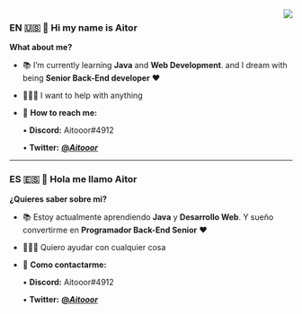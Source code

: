 <img align='right' src="https://discord.c99.nl/widget/theme-4/454002606084194305.png"/>

### EN 🇺🇸 👋 Hi my name is Aitor

<b>What about me?</b>

- 📚 I’m currently learning <b>Java</b> and <b>Web Development</b>. and I dream with being <b>Senior Back-End developer</b> ❤️

- 🙋🏽‍♂️ I want to help with anything

- 📩 <b>How to reach me:</b>

   • <b>Discord:</b> Aitooor#4912

   • <b>Twitter:</b> <b><a href="https://twitter.com/_Aitooor_">@_Aitooor_</a></b>
<hr>

### ES 🇪🇸 👋 Hola me llamo Aitor

<b>¿Quieres saber sobre mi?</b>

- 📚 Estoy actualmente aprendiendo <b>Java</b> y <b>Desarrollo Web</b>. Y sueño convertirme en <b>Programador Back-End Senior</b> ❤️

- 🙋🏽‍♂️ Quiero ayudar con cualquier cosa

- 📩 <b>Como contactarme:</b>

   • <b>Discord:</b> Aitooor#4912

   • <b>Twitter:</b> <b><a href="https://twitter.com/_Aitooor_">@_Aitooor_</a></b>

